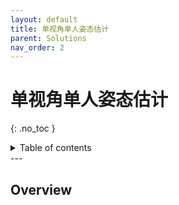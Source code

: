 ```yaml
---
layout: default
title: 单视角单人姿态估计
parent: Solutions
nav_order: 2
---
```


# 单视角单人姿态估计
{: .no_toc }

<details close markdown="block">
  <summary>
    Table of contents
  </summary>
  {: .text-delta }
1. TOC
{:toc}
</details>
---

## Overview

